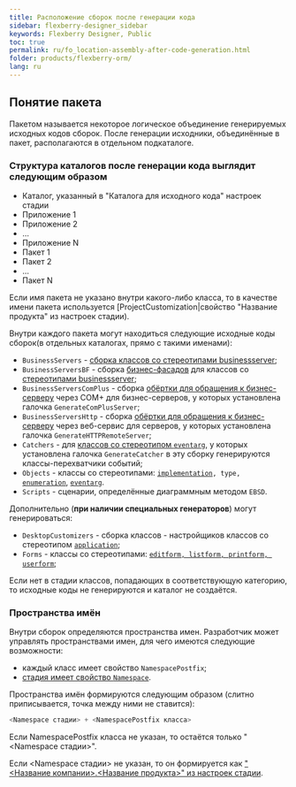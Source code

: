 ```yaml
---
title: Расположение сборок после генерации кода
sidebar: flexberry-designer_sidebar
keywords: Flexberry Designer, Public
toc: true
permalink: ru/fo_location-assembly-after-code-generation.html
folder: products/flexberry-orm/
lang: ru
---
```


## Понятие пакета

Пакетом называется некоторое логическое объединение генерируемых исходных кодов сборок. После генерации исходники, объединённые в пакет, располагаются в отдельном подкаталоге.

### Структура каталогов после генерации кода выглядит следующим образом

* Каталог, указанный в "Каталога для исходного кода" настроек стадии 
* Приложение 1 
* Приложение 2 
* ... 
* Приложение N 
* Пакет 1 
* Пакет 2 
* ... 
* Пакет N 

Если имя пакета не указано внутри какого-либо класса, то в качестве имени пакета используется [ProjectCustomization|свойство "Название продукта" из настроек стадии).

Внутри каждого пакета могут находиться следующие исходные коды сборок(в отдельных каталогах, прямо с такими именами):

* `BusinessServers` - [сборка классов со стереотипами businessserver](business-servers.html); 
* `BusinessServersBF` - сборка [бизнес-фасадов](fo_business-servers-wrapper-business-facade.html) для классов со [стереотипами businessserver](business-servers.html); 
* `BusinessServersComPlus` - сборка [обёртки для обращения к бизнес-серверу](fo_business-servers-wrapper-business-facade.html) через COM+ для бизнес-серверов, у которых установлена галочка `GenerateComPlusServer`; 
* `BusinessServersHttp` - сборка [обёртки для обращения к бизнес-серверу](fo_business-servers-wrapper-business-facade.html) через веб-сервис для серверов, у которых установлена галочка `GenerateHTTPRemoteServer`; 
* `Catchers` - для [классов со стереотипом `eventarg`](classes-with-stereotype-eventarg.html), у которых установлена галочка `GenerateCatcher` в эту сборку генерируются классы-перехватчики событий; 
* `Objects` - классы со стереотипами: [`implementation`](fo_data-classes.html)`, type, `[`enumeration`](enumerations.html), [`eventarg`](classes-with-stereotype-eventarg.html). 
* `Scripts` - сценарии, определённые диаграммным методом `EBSD`. 

Дополнительно (__при наличии специальных генераторов__) могут генерироваться:
* `DesktopCustomizers` - сборка классов - настройщиков классов со стереотипом [`application`](fd_additional-stereotypes.html); 
* `Forms` - классы со стереотипами: [`editform, listform, printform, userform`](fd_additional-stereotypes.html); 

Если нет в стадии классов, попадающих в соответствующую категорию, то исходные коды не генерируются и каталог не создаётся.

### Пространства имён

Внутри сборок определяются пространства имен. Разработчик может управлять пространствами имен, для чего имеются следующие возможности:
* каждый класс имеет свойство `NamespacePostfix`; 
* [стадия имеет свойство `Namespace`](fd_project-customization.html). 

Пространства имён формируются следующим образом (слитно приписывается, точка между ними не ставится):

``` csharp
<Namespace стадии> + <NamespacePostfix класса>
```
Если NamespacePostfix класса не указан, то остаётся только "<Namespace стадии>".

Если <Namespace стадии> не указан, то он формируется как ["<Название компании>.<Название продукта>" из настроек стадии](fd_project-customization.html).




